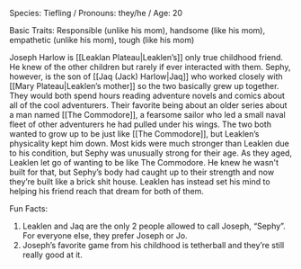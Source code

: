 Species: Tiefling / Pronouns: they/he / Age: 20

Basic Traits: Responsible (unlike his mom), handsome (like his mom), empathetic (unlike his mom), tough (like his mom)

Joseph Harlow is [[Leaklan Plateau|Leaklen’s]] only true childhood friend. He knew of the other children but rarely if ever interacted with them. Sephy, however, is the son of [[Jaq (Jack) Harlow|Jaq]] who worked closely with [[Mary Plateau|Leaklen’s mother]] so the two basically grew up together. They would both spend hours reading adventure novels and comics about all of the cool adventurers. Their favorite being about an older series about a man named [[The Commodore]], a fearsome sailor who led a small naval fleet of other adventurers he had pulled under his wings. The two both wanted to grow up to be just like [[The Commodore]], but Leaklen’s physicality kept him down. Most kids were much stronger than Leaklen due to his condition, but Sephy was unusually strong for their age. As they aged, Leaklen let go of wanting to be like The Commodore. He knew he wasn't built for that, but Sephy’s body had caught up to their strength and now they’re built like a brick shit house. Leaklen has instead set his mind to helping his friend reach that dream for both of them.

Fun Facts:
1. Leaklen and Jaq are the only 2 people allowed to call Joseph, “Sephy”. For everyone else, they prefer Joseph or Jo.
2. Joseph’s favorite game from his childhood is tetherball and they’re still really good at it.